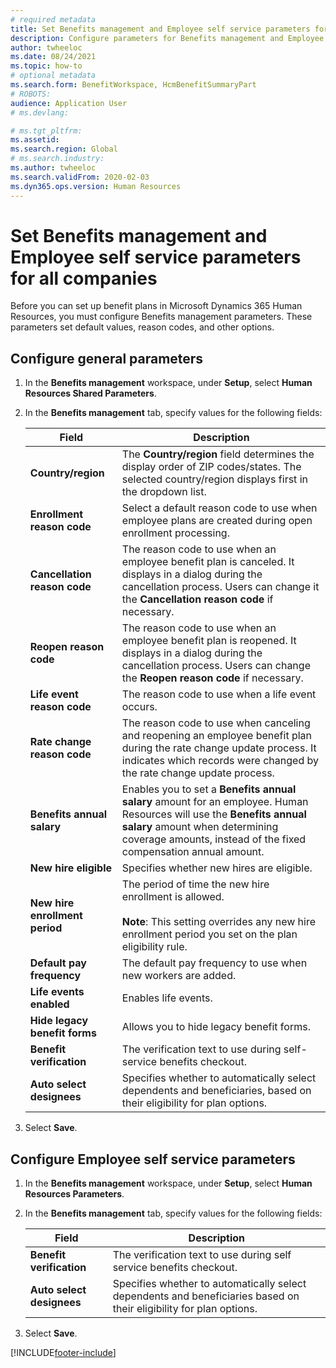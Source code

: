 ```yaml
---
# required metadata
title: Set Benefits management and Employee self service parameters for all companies
description: Configure parameters for Benefits management and Employee self service in Microsoft Dynamics 365 Human Resources.
author: twheeloc
ms.date: 08/24/2021
ms.topic: how-to
# optional metadata
ms.search.form: BenefitWorkspace, HcmBenefitSummaryPart
# ROBOTS: 
audience: Application User
# ms.devlang: 

# ms.tgt_pltfrm: 
ms.assetid: 
ms.search.region: Global
# ms.search.industry: 
ms.author: twheeloc
ms.search.validFrom: 2020-02-03
ms.dyn365.ops.version: Human Resources
---
```


# Set Benefits management and Employee self service parameters for all companies



Before you can set up benefit plans in Microsoft Dynamics 365 Human Resources, you must configure Benefits management parameters. These parameters set default values, reason codes, and other options. 

## Configure general parameters

1. In the **Benefits management** workspace, under **Setup**, select **Human Resources Shared Parameters**.

2. In the **Benefits management** tab, specify values for the following fields:

   | Field | Description |
   | --- | --- |
   | **Country/region** | The **Country/region** field determines the display order of ZIP codes/states. The selected country/region displays first in the dropdown list. |
   | **Enrollment reason code** | Select a default reason code to use when employee plans are created during open enrollment processing. |
   | **Cancellation reason code** | The reason code to use when an employee benefit plan is canceled. It displays in a dialog during the cancellation process. Users can change it the **Cancellation reason code** if necessary. |
   | **Reopen reason code** | The reason code to use when an employee benefit plan is reopened. It displays in a dialog during the cancellation process. Users can change the **Reopen reason code** if necessary. | 
   | **Life event reason code** | The reason code to use when a life event occurs. |
   | **Rate change reason code** | The reason code to use when canceling and reopening an employee benefit plan during the rate change update process. It indicates which records were changed by the rate change update process. |
   | **Benefits annual salary** | Enables you to set a **Benefits annual salary** amount for an employee. Human Resources will use the **Benefits annual salary** amount when determining coverage amounts, instead of the fixed compensation annual amount. |
   | **New hire eligible** | Specifies whether new hires are eligible. |
   | **New hire enrollment period** | The period of time the new hire enrollment is allowed.</br></br>**Note**: This setting overrides any new hire enrollment period you set on the plan eligibility rule. |
   | **Default pay frequency** | The default pay frequency to use when new workers are added. |
   | **Life events enabled** | Enables life events. |
   | **Hide legacy benefit forms** | Allows you to hide legacy benefit forms. |
   | **Benefit verification** | The verification text to use during self-service benefits checkout. |
   | **Auto select designees** | Specifies whether to automatically select dependents and beneficiaries, based on their eligibility for plan options. |

3. Select **Save**.

## Configure Employee self service parameters

1. In the **Benefits management** workspace, under **Setup**, select **Human Resources Parameters**.

2. In the **Benefits management** tab, specify values for the following fields:

   | Field | Description |
   | --- | --- |
   | **Benefit verification** | The verification text to use during self service benefits checkout. |
   | **Auto select designees** | Specifies whether to automatically select dependents and beneficiaries based on their eligibility for plan options. |

3. Select **Save**.




[!INCLUDE[footer-include](../includes/footer-banner.md)]
